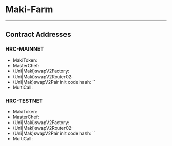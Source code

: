 # Maki-Farm 
___
## Contract Addresses

### HRC-MAINNET

- MakiToken:
- MasterChef:
- (Uni|Maki)swapV2Factory:
- (Uni|Maki)swapV2Router02:
- (Uni|Mak)swapV2Pair init code hash: ``
- MultiCall:

### HRC-TESTNET

- MakiToken:
- MasterChef:
- (Uni|Maki)swapV2Factory:
- (Uni|Maki)swapV2Router02:
- (Uni|Mak)swapV2Pair init code hash: ``
- MultiCall:
